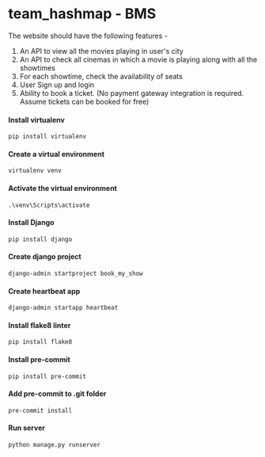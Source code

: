 # team_hashmap - BMS

The website should have the following features -

1. An API to view all the movies playing in user's city
2. An API to check all cinemas in which a movie is playing along with all the showtimes
3. For each showtime, check the availability of seats
4. User Sign up and login
5. Ability to book a ticket. (No payment gateway integration is required. Assume tickets can be booked for free)

#### Install virtualenv
```pip install virtualenv```

#### Create a virtual environment
```virtualenv venv```

#### Activate the virtual environment
```.\venv\Scripts\activate```

#### Install Django
```pip install django```

#### Create django project
```django-admin startproject book_my_show```

#### Create heartbeat app
```django-admin startapp heartbeat```

#### Install flake8 linter
```pip install flake8```

#### Install pre-commit
```pip install pre-commit```

#### Add pre-commit to .git folder
```pre-commit install```

#### Run server
```python manage.py runserver```
